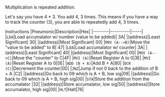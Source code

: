 Multiplication is repeated addition. 

Let's say you have 4 * 3. You add 4, 3 times. This means if you have a way to track the counter (3), you are able to repeatedly add 4, 3 times.

Instructions
|Pneumonic|Description|Hex|
|--------|----------|-----|
|`LDA`|Load accumalator w/ number (value to be added)| 3A|
|(address)|Least Significant| 30|
|(address)|Most Significant| 00|
|`MOV (A-->B)`|Move the "value to be added" to B| 47|
|`LDA`|Load accumalator w/ counter| 3A|
|(address)|Least Significant| 40|
|(address)|Most Significant| 00|
|`MOV (A-->C)`|Move the "counter" to C|4F|
|`MVI (A)`|Reset Register A to 0|3E|
|`MVI (A)`|Reset Register A to 0|0E|
|`ADD (B + A)`|Add B + A|80|
|`DCR (C)`|Decrement the counter|0D|
|`JNZ`|Jump if not 0 back to the addition of B + A |C2|
|(address)|Go back to 09 which is A + B, low sig|09|
|(address)|Go back to 09 which is A + B, high sig|00|
|`STA`|Store the addition from the accumalator |32|
|(address)|Store accumalator, low sig|50|
|(address)|Store accumalator, high sig|00|
|`HLT`|Halt|76|